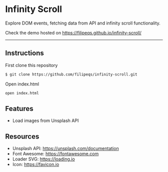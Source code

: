 # Infinity Scroll

Explore DOM events, fetching data from API and infinity scroll functionality.

Check the demo hosted on https://filipeqs.github.io/infinity-scroll/

---

## Instructions

First clone this repository

```bash
$ git clone https://github.com/filipeqs/infinity-scroll.git
```

Open index.html

```bash
open index.html
```

## Features

- Load images from Unsplash API

## Resources

- Unsplash API: https://unsplash.com/documentation
- Font Awesome: https://fontawesome.com
- Loader SVG: https://loading.io
- Icon: https://favicon.io
